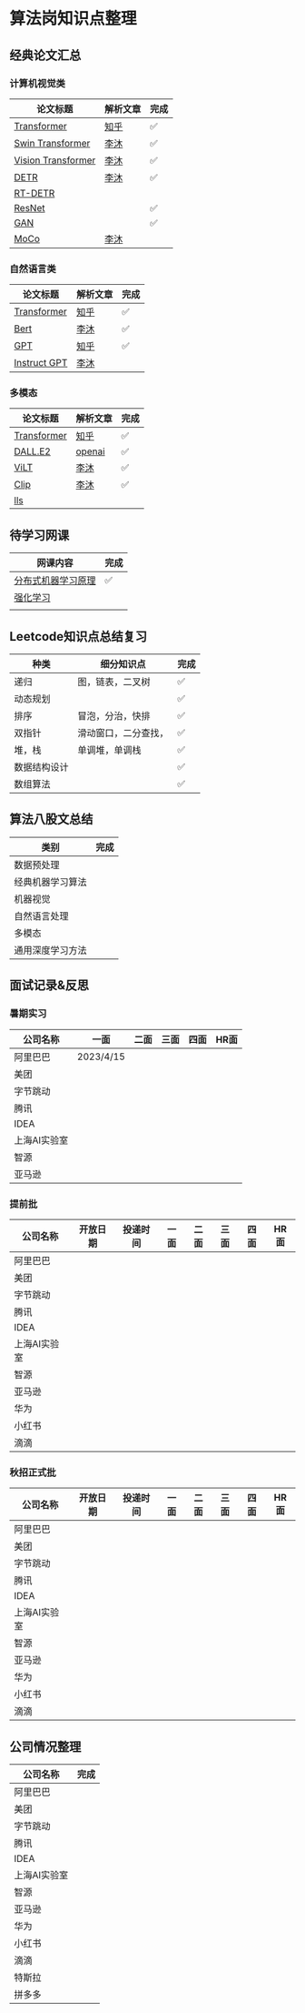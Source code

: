 # 算法岗知识点整理

## 经典论文汇总

### 计算机视觉类

| 论文标题                                                     | 解析文章                                                | 完成  |
|----------------------------------------------------------|-----------------------------------------------------|-----|
| [Transformer](https://arxiv.org/abs/1706.03762)          | [知乎](https://zhuanlan.zhihu.com/p/48508221)         | ✅   |
| [Swin Transformer](https://arxiv.org/abs/2103.14030)     | [李沐](https://www.bilibili.com/video/BV13L4y1475U/)  | ✅   |
| [Vision Transformer](https://arxiv.org/abs/2010.11929)   | [李沐](https://www.bilibili.com/video/BV15P4y137jb/)  | ✅   |
| [DETR](https://arxiv.org/abs/2005.12872)                 | [李沐](https://www.bilibili.com/video/BV1GB4y1X72R/)  | ✅   |
| [RT-DETR](https://arxiv.org/abs/2304.08069)              |                                                     |     |
| [ResNet](https://arxiv.org/abs/1512.03385)               |                                                     | ✅   |
| [GAN](https://arxiv.org/abs/1406.2661)                   |                                                     | ✅   |
| [MoCo](https://arxiv.org/abs/1911.05722)                 | [李沐](https://www.bilibili.com/video/BV1C3411s7t9/)  |     |


### 自然语言类

| 论文标题                                                   | 解析文章                                                 | 完成  |
|--------------------------------------------------------|------------------------------------------------------|-----|
| [Transformer](https://arxiv.org/abs/1706.03762)        | [知乎](https://zhuanlan.zhihu.com/p/48508221)          | ✅   |
| [Bert](https://arxiv.org/abs/1810.04805)               | [李沐](https://www.bilibili.com/video/BV13L4y1475U/)   | ✅   |
| [GPT](https://arxiv.org/abs/2005.14165)                | [知乎](https://zhuanlan.zhihu.com/p/340149804)         | ✅   |
| [Instruct GPT](https://arxiv.org/pdf/2203.02155.pdf)   | [李沐](https://www.bilibili.com/video/BV1hd4y187CR/)   |     |

### 多模态
| 论文标题                                            | 解析文章                                               | 完成  |
|-------------------------------------------------|-----------------------------------------------------|-----|
| [Transformer](https://arxiv.org/abs/1706.03762) | [知乎](https://zhuanlan.zhihu.com/p/48508221)        | ✅   |
| [DALL.E2](https://arxiv.org/pdf/2204.06125.pdf) | [openai](https://openai.com/product/dall-e-2)      | ✅   |
| [ViLT](https://arxiv.org/pdf/2102.03334.pdf)    | [李沐](https://www.bilibili.com/video/BV14r4y1j74y)  | ✅   |
| [Clip](https://arxiv.org/pdf/2103.00020.pdf)    | [李沐](https://www.bilibili.com/video/BV1FV4y1p7Lm/)  | ✅   |
| [lls]()                                         |                                                     |     |


## 待学习网课
| 网课内容                                                                                             | 完成  |
|--------------------------------------------------------------------------------------------------|-----|
| [分布式机器学习原理](https://www.youtube.com/watch?v=gVcnOe6_c6Q&list=PLvOO0btloRns6egXueiRju4DXQjNRJQd5) | ✅   |
| [强化学习](https://www.youtube.com/watch?v=vmkRMvhCW5c&list=PLvOO0btloRnsiqM72G4Uid0UWljikENlU)      |     |
| []()                                                                                             |     |



## Leetcode知识点总结复习
| 种类     | 细分知识点      | 完成  |
|--------|------------|-----|
| 递归     | 图，链表，二叉树   | ✅   |
| 动态规划   |            | ✅   |
| 排序     | 冒泡，分治，快排   | ✅   |
| 双指针    | 滑动窗口，二分查找， | ✅   |
| 堆，栈    | 单调堆，单调栈    | ✅   |
| 数据结构设计 |            | ✅   |
| 数组算法   |            | ✅   |

## 算法八股文总结
| 类别       | 完成 |
|----------|----|
| 数据预处理    |   |
| 经典机器学习算法 |   |
| 机器视觉     |   |
| 自然语言处理   |   |
| 多模态      |    |
| 通用深度学习方法 |    |


## 面试记录&反思
### 暑期实习
| 公司名称     | 一面        | 二面   | 三面  | 四面  | HR面 |
|----------|-----------|------|-----|-----|-----|
| 阿里巴巴     | 2023/4/15 |      |     |     |     |
| 美团       |           |      |     |     |     |
| 字节跳动     |           |      |     |     |     |
| 腾讯       |           |      |     |     |     |
| IDEA     |           |      |     |     |     |
| 上海AI实验室  |           |      |     |     |     |
| 智源       |           |      |     |     |     |
| 亚马逊      |           |      |     |     |     |

### 提前批
| 公司名称     | 开放日期  | 投递时间  | 一面   | 二面   | 三面   | 四面   | HR面  |
|----------|-------|-------|------|------|------|------|------|
| 阿里巴巴     |       |       |      |      |      |      |      |
| 美团       |       |       |      |      |      |      |      |
| 字节跳动     |       |       |      |      |      |      |      |
| 腾讯       |       |       |      |      |      |      |      |
| IDEA     |       |       |      |      |      |      |      |
| 上海AI实验室  |       |       |      |      |      |      |      |
| 智源       |       |       |      |      |      |      |      |
| 亚马逊      |       |       |      |      |      |      |      |
| 华为       |       |       |      |      |      |      |      |
| 小红书      |       |       |      |      |      |      |      |
| 滴滴       |       |       |      |      |      |      |      |

### 秋招正式批
| 公司名称     | 开放日期  | 投递时间  | 一面   | 二面   | 三面   | 四面   | HR面  |
|----------|-------|-------|------|------|------|------|------|
| 阿里巴巴     |       |       |      |      |      |      |      |
| 美团       |       |       |      |      |      |      |      |
| 字节跳动     |       |       |      |      |      |      |      |
| 腾讯       |       |       |      |      |      |      |      |
| IDEA     |       |       |      |      |      |      |      |
| 上海AI实验室  |       |       |      |      |      |      |      |
| 智源       |       |       |      |      |      |      |      |
| 亚马逊      |       |       |      |      |      |      |      |
| 华为       |       |       |      |      |      |      |      |
| 小红书      |       |       |      |      |      |      |      |
| 滴滴       |       |       |      |      |      |      |      |

## 公司情况整理
| 公司名称    | 完成  |
|---------|-----|
| 阿里巴巴    |     |
| 美团      |     |
| 字节跳动    |     |
| 腾讯      |     |
| IDEA    |     |
| 上海AI实验室 |     |
| 智源      |     |
| 亚马逊     |     |
| 华为      |     |
| 小红书     |     |
| 滴滴      |     |
| 特斯拉     |     |
| 拼多多     |     |

